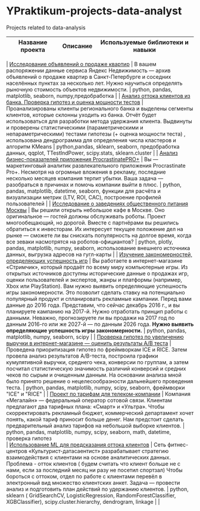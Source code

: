 # YPraktikum-projects-data-analyst
Projects related to data-analysis 



| **Название проекта**   | **Описание** | **Используемые библиотеки и навыки**   |
|-------------------------------------------------------------------------------------------|-----------------------------------------------------------------------------------------------------------------------------------------------------------------------------------------------------------------------------------------------------------------------------------------------------------------------------------------------------------------------------------------------------------------------------------------------------------------------------------------------------------------------------------------------------------------------------------------------------------------------------------------------------------------------------------------------------------------------------------------------------------|---------------------------------------------------------------------------------------------------------------------------------------------|


| [Исследование объявлений о продаже квартир](https://github.com/IrDIE/YPraktikum-projects-data-analyst/tree/main/apartment_analysis)                                                | В вашем распоряжении данные сервиса Яндекc Недвижимость — архив объявлений о продаже квартир в Санкт-Петербурге и соседних населённых пунктах за несколько лет. Нужно научиться определять рыночную стоимость объектов недвижимости.         | python, pandas, matplotlib, seaborn, numpy,предобработка          |
| [Анализ оттока клиентов из банка. Проверка гипотез и оценка мощности тестов](https://github.com/IrDIE/YPraktikum-projects-data-analyst/tree/173091b17355c0cab0dbd276af4fa400581af884/final_bank)                              | Проанализированы клиенты регионального банка и выделены сегменты клиентов, которые склонны уходить из банка. Отчёт будет использоваться для разработки метода удержания клиента. Выдвинуты и проверены статистическими (параметрическими и непараметрическими) тестами гипотезы (+ оценка мощности теста) , использована дендрограмма для определения числа кластеров и алгоритм KMeans                                                                                                                                                                                                      | python,pandas, sklearn, seaborn, предобработка данных, qqplot, TTestIndPower, scipy.stats, sklearn.cluster                                             |
| [Анализ бизнес-показателей приложения ProcrastinatePRO+](https://github.com/IrDIE/YPraktikum-projects-data-analyst/tree/main/business_metrics_analysis)                                    | Вы — маркетинговый аналитик развлекательного приложения Procrastinate Pro+. Несмотря на огромные вложения в рекламу, последние несколько месяцев компания терпит убытки. Ваша задача — разобраться в причинах и помочь компании выйти в плюс.                                                                                                                                                                                                                                                                                                                                                                                                                                                                                                             | python, pandas, matplotlib, datetime, seaborn, функции для расчёта и визуализации метрик (LTV, ROI, CAC), построение профилей пользователей |
| [Исследование о заведениях общественного питания Москвы](https://github.com/IrDIE/YPraktikum-projects-data-analyst/tree/main/cafe_mos_analysis)                                    | Вы решили открыть небольшое кафе в Москве. Оно оригинальное — гостей должны обслуживать роботы. Проект многообещающий, но дорогой. Вместе с партнёрами вы решились обратиться к инвесторам. Их интересует текущее положение дел на рынке — сможете ли вы снискать популярность на долгое время, когда все зеваки насмотрятся на роботов-официантов?                                                                                                                                                                                                                                                                                                                                                                                                       | python, plotly, pandas, matplotlib, numpy, seaborn, использование внешнего источника данных, выгрузка адресов на гугл-карты                 |
| [Изучение закономерностей, определяющих успешность игр](https://github.com/IrDIE/YPraktikum-projects-data-analyst/tree/main/game_analysis)                                     |  Вы работаете в интернет-магазине «Стримчик», который продаёт по всему миру компьютерные игры. Из открытых источников доступны исторические данные о продажах игр, оценки пользователей и экспертов, жанры и платформы (например, Xbox или PlayStation). Вам нужно выявить определяющие успешность игры закономерности. Это позволит сделать ставку на потенциально популярный продукт и спланировать рекламные кампании.  Перед вами данные до 2016 года. Представим, что сейчас декабрь 2016 г., и вы планируете кампанию на 2017-й. Нужно отработать принцип работы с данными. Неважно, прогнозируете ли вы продажи на 2017 год по данным 2016-го или же 2027-й — по данным 2026 года.  **Нужно выявить определяющие успешность игры закономерности.** | python, pandas, matplotlib, numpy, seaborn, scipy                                                                                           |
| [Проверка гипотез по увеличению выручки в интернет-магазине — оценить результаты A/B теста](https://github.com/IrDIE/YPraktikum-projects-data-analyst/tree/main/hypothesis_A_B_test) | Проведена приоритизация гипотез по фреймворкам ICE и RICE. Затем провела анализ результатов A/B-теста, построила графики кумулятивной выручки, среднего чека, конверсии по группам, а затем посчитал статистическую значимость различий конверсий и средних чеков по сырым и очищенным данным. На основании анализа мной было принято решение о нецелесообразности дальнейшего проведения теста. | python, pandas, matplotlib, numpy, scipy, seaborn, фреймворки "ICE" и "RICE"                                                                |
| [Проект по тарифам для телеком-компании](https://github.com/IrDIE/YPraktikum-projects-data-analyst/tree/main/tariffs_analysis)                                        | Компания «Мегалайн» — федеральный оператор сотовой связи. Клиентам предлагают два тарифных плана: «Смарт» и «Ультра». Чтобы скорректировать рекламный бюджет, коммерческий департамент хочет понять, какой тариф приносит больше денег.  Нам предстоит сделать предварительный анализ тарифов на небольшой выборке клиентов.          | python, pandas, matplotlib, numpy, scipy, seaborn, math, datetime, проверка гипотез    
| [Использование ML для предсказания оттока клиентов](https://github.com/IrDIE/YPraktikum-projects-data-analyst/tree/main/churn_predictions_with_ML_)   |  Сеть фитнес-центров «Культурист-датасаентист» разрабатывает стратегию взаимодействия с клиентами на основе аналитических данных. Проблема - отток клиентов ( будем считать что клиент больше не с нами, если за последний месяц ни разу не посетил спортзал) Чтобы бороться с оттоком, отдел по работе с клиентами перевёл в электронный вид множество клиентских анкет. Задача — провести анализ и подготовить план действий по удержанию клиентов.                                         | python, sklearn ( GridSearchCV, LogisticRegression, RandomForestClassifier, XGBClassifier), scipy.cluster.hierarchy, dendrogram, linkage                                                                                                                                                                                                                                                                                                                                                                                                                                                                                                                                                                                                                                                                                                                                                          |                                                                                                                                             |
